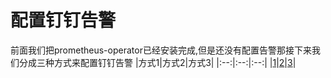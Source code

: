 # 配置钉钉告警
前面我们把prometheus-operator已经安装完成,但是还没有配置告警那接下来我们分成三种方式来配置钉钉告警
|方式1|方式2|方式3|
|:--:|:--:|:--:|
|[1]()|[2]()|[3]()|
